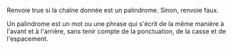 Renvoie true si la chaîne donnée est un palindrome. Sinon, renvoie faux.

Un palindrome est un mot ou une phrase qui s'écrit de la même manière à l'avant et à l'arrière, sans tenir compte de la ponctuation, de la casse et de l'espacement.
